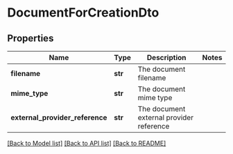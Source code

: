# DocumentForCreationDto

## Properties
Name | Type | Description | Notes
------------ | ------------- | ------------- | -------------
**filename** | **str** | The document filename | 
**mime_type** | **str** | The document mime type | 
**external_provider_reference** | **str** | The document external provider reference | 

[[Back to Model list]](../README.md#documentation-for-models) [[Back to API list]](../README.md#documentation-for-api-endpoints) [[Back to README]](../README.md)

